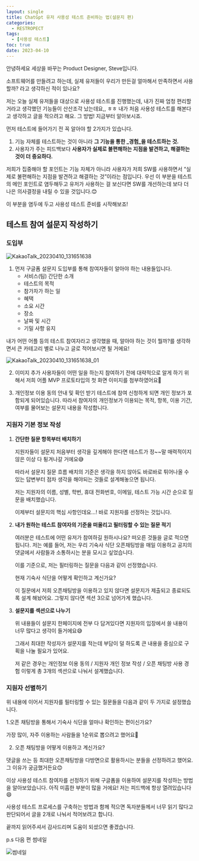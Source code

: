 ```yaml
---
layout: single
title: ChatGpt 유저 사용성 테스트 준비하는 법(설문지 편)
categories:
  - RESTROPECT
tags:
  - [사용성 테스트]
toc: true
date: 2023-04-10
---
```


안녕하세요 세상을 바꾸는 Product Designer, Steve입니다. 

소프트웨어를 만들려고 하는데, 실제 유저들이 우리가 만든걸 얼마해서 만족하면서 사용할까? 라고 생각하신 적이 있나요? 

저는 오늘 실제 유저들을 대상으로 사용성 테스트를 진행했는데, 내가 진짜 엄청 편리할거라고 생각했던 기능들이 산산조각 났는데요,, ㅎㅎ 내가 처음 사용성 테스트를 해본다고 생각하고 글을 적으려고 해요. 그 방법! 지금부터 알아보시죠.

먼저 테스트에 들어가기 전 꼭 알아야 할 2가지가 있습니다. 

1. 기능 자체를 테스트하는 것이 아니라 **그 기능을 통한 _경험_을 테스트하는 것.**
2. 사용자가 주는 피드백보다 **사용자가 실제로 불편해하는 지점을 발견하고, 해결하는 것이 더 중요하다.**

저희가 집중해야 할 포인트는 기능 자체가 아니라 사용자가 저희 SW를 사용하면서 “실제로 불편해하는 지점을 발견하고 해결하는 것”이라는 점입니다. 우선 이 부분을 테스트의 메인 포인트로 염두해두고 유저가 사용하는 걸 보신다면 SW를 개선하는데 보다 더 나은 의사결정을 내릴 수 있을 것입니다.😊

이 부분을 염두에 두고 사용성 테스트 준비를 시작해보죠!

## 테스트 참여 설문지 작성하기

### 도입부

![KakaoTalk_20230410_131651638](https://user-images.githubusercontent.com/110464205/230827782-50a282a1-bd9d-42ee-93d0-91fa634d8735.jpg)

1. 먼저 구글폼 설문지 도입부를 통해 참여자들이 알아야 하는 내용들입니다.
    - 서비스(팀) 간단한 소개
    - 테스트의 목적
    - 참가자가 하는 일
    - 혜택
    - 소요 시간
    - 장소
    - 날짜 및 시간
    - 기밀 사항 유지
    

내가 어떤 어플 등의 테스트 참여자라고 생각했을 때, 알아야 하는 것이 뭘까?를 생각하면서 큰 카테고리 별로 나누고 글로 적어보시면 될 거에요!

![KakaoTalk_20230410_131651638_01](https://user-images.githubusercontent.com/110464205/230827798-87c6c8f2-8736-4173-b54a-5c492c4fca5a.jpg)

2. 이미지 추가
   사용자들이 어떤 일을 하는지 참여하기 전에 대략적으로 알게 하기 위해서 저희 어플 MVP 프로토타입의 첫 화면 이미지를 첨부하였어요🙂

3. 개인정보 이용 동의 안내 및 확인 받기
   테스트에 참여 신청하게 되면 개인 정보가 포함되게 되어있습니다. 따라서 참여자의 개인정보가 이용되는 목적, 항목, 이용 기간, 여부를 물어보는 설문지 내용을 작성합니다.

### 지원자 기본 정보 작성

1. **간단한 질문 항목부터 배치하기**
    
    지원자들이 설문지 처음부터 생각을 깊게해야 한다면 테스트가 정~~말 매력적이지 않은 이상 다 튕겨나갈 거에요😅 
    
    따라서 설문지 질문 흐름 배치의 기준은 생각을 하지 않아도 바로바로 튀어나올 수 있는 답변부터 점차 생각을 해야되는 것들로 설계해놓으면 됩니다.
    
    저는 지원자의 이름, 성별, 학번, 휴대 전화번호, 이메일, 테스트 가능 시간 순으로 질문을 배치했습니다.
    
    이제부터 설문지의 핵심 사항인데요…! 바로 지원자를 선정하는 것입니다.
    

2. **내가 원하는 테스트 참여자의 기준을 떠올리고 필터링할 수 있는 질문 적기**
    
    여러분은 테스트에 어떤 유저가 참여하길 원하시나요? 떠오른 것들을 글로 적으면 됩니다.
    저는 예를 들어, 저는 우리 기숙사 식단 오픈채팅방을 매일 이용하고 공지의 댓글에서 사람들과 소통하시는 분을 모시고 싶었습니다. 
    
    이를 기준으로, 저는 필터링하는 질문을 다음과 같이 선정했습니다.

    현재 기숙사 식단을 어떻게 확인하고 계신가요?
    
    이 질문에서 저희 오픈채팅방을 이용하고 있지 않다면 설문지가 제출되고 종료되도록 설계 해놨어요. 그렇지 않다면 섹션 3으로 넘어가게 했습니다.

3. **설문지를 섹션으로 나누기**
    
    위 내용들이 설문지 한페이지에 전부 다 담겨있다면 지원자의 입장에서 쓸 내용이 너무 많다고 생각이 들거에요😅
    
    그래서 최대한 작성자가 설문지를 적는데 부담이 덜 하도록 큰 내용을 중심으로 구획을 나눌 필요가 있어요. 
    
    저 같은 경우는 개인정보 이용 동의 / 지원자 개인 정보 작성 / 오픈 채팅방 사용 경험 이렇게 총 3개의 섹션으로 나눠서 설계했습니다.

### 지원자 선별하기

위 내용에 이어서 지원자를 필터링할 수 있는 질문들을 다음과 같이 두 가지로 설정했습니다.

1.오픈 채팅방을 통해서 기숙사 식단을 얼마나 확인하는 편이신가요?
    
가장 많이, 자주 이용하는 사람들을 1순위로 뽑으려고 했어요🙂
    
2. 오픈 채팅방을 어떻게 이용하고 계신가요?

댓글을 쓰는 등 최대한 오픈채팅방을 다방면으로 활용하시는 분들을 선정하려고 했어요. 그 이유가 궁금했거든요😊

이상 사용성 테스트 참여자를 선정하기 위해 구글폼을 이용하여 설문지를 작성하는 방법을 알아보았습니다. 아직 미흡한 부분이 많을 거에요! 저는 피드백에 항상 열려있습니다😄

사용성 테스트 프로세스를 구축하는 방법과 함께 적으면 독자분들께서 너무 읽기 많다고 판단되어서 글을 2개로 나눠서 적어보려고 합니다. 

끝까지 읽어주셔서 감사드리며 도움이 되셨으면 좋겠습니다.

p.s 다음 편 썸네일

![썸네일](https://user-images.githubusercontent.com/110464205/230828141-6850c6c7-58de-45b5-8cd5-43d615f77bcc.jpg)

